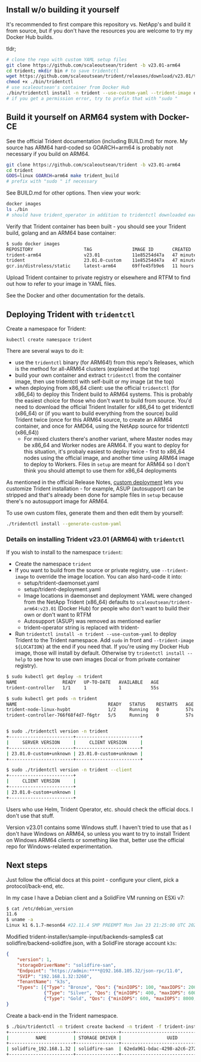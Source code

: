 ## Install w/o building it yourself

It's recommended to first compare this repository vs. NetApp's and build it from source, but if you don't have the resources you are welcome to try my Docker Hub builds.

tldr;

```sh
# clone the repo with custom YAML setup files
git clone https://github.com/scaleoutsean/trident -b v23.01-arm64
cd trident; mkdir bin # to save tridentctl
wget https://github.com/scaleoutsean/trident/releases/download/v23.01/tridentctl -O ./bin/tridentctl
chmod +x ./bin/tridentctl
# use scaleoutsean's container from Docker Hub
./bin/tridentctl install -n trident --use-custom-yaml --trident-image docker.io/scaleoutsean/trident-arm64:v23.01
# if you get a permission error, try to prefix that with "sudo "
```

## Build it yourself on ARM64 system with Docker-CE

See the official Trident documentation (including BUILD.md) for more. My source has ARM64 hard-coded so GOARCH=arm64 is probably not necessary if you build on ARM64.

```sh
git clone https://github.com/scaleoutsean/trident -b v23.01-arm64
cd trident
GOOS=linux GOARCH=arm64 make trident_build
# prefix with "sudo " if necessary
```

See BUILD.md for other options. Then view your work:

```sh
docker images
ls ./bin
# should have trident_operator in addition to tridentctl downloaded earlier
```

Verify that Trident container has been built - you should see your Trident build, golang and an ARM64 base container:

```sh
$ sudo docker images
REPOSITORY                   TAG               IMAGE ID       CREATED          SIZE
trident-arm64                v23.01            11e85254d47a   47 minutes ago   180MB
trident                      23.01.0-custom    11e85254d47a   47 minutes ago   180MB
gcr.io/distroless/static     latest-arm64      69ffe45fb9e6   11 hours ago     2.34MB
```

Upload Trident container to private registry or elsewhere and RTFM to find out how to refer to your image in YAML files. 

See the Docker and other documentation for the details.

## Deploying Trident with `tridentctl` 

Create a namespace for Trident:

```sj
kubectl create namespace trident
```

There are several ways to do it:

- use the `tridentctl` binary (for ARM64!) from this repo's Releases, which is the method for all-ARM64 clusters (explained at the top)
- build your own container and extract `tridentctl` from the container image, then use tridentctl with self-built or my image (at the top)
- when deploying from x86_64 client: use the official `tridentctl` (for x86_64) to deploy this Trident build to ARM64 systems. This is probably the easiest choice for those who don't want to build from source. You'd need to download the official Trident Installer for x86_64 to get tridentctl (x86_64) or (if you want to build everything from the source) build Trident twice (once for this ARM64 source, to create an ARM64 container, and once for AMD64, using the NetApp source for tridentctl (x86_64))
  - For mixed clusters there's another variant, where Master nodes may be x86_64 and Worker nodes are ARM64. If you want to deploy for this situation, it's probaly easiest to deploy twice - first to x86_64 nodes using the official image, and another time using ARM64 image to deploy to Workers. Files in `setup` are meant for ARM64 so I don't think you should attempt to use them for x86_64 deployments

As mentioned in the official Release Notes, [custom deployment](https://docs.netapp.com/us-en/trident/trident-get-started/kubernetes-customize-deploy-tridentctl.html) lets you customize Trident installation - for example, ASUP (autosupport) can be stripped and that's already been done for sample files in `setup` because there's no autosupport image for ARM64.

To use own custom files, generate them and then edit them by yourself:

```sh
./tridentctl install --generate-custom-yaml
```

### Details on installing Trident v23.01 (ARM64) with `tridentctl`

If you wish to install to the namespace `trident`:

- Create the namespace `trident`
- If you want to build from the source or private registry, use `--trident-image` to override the image location. You can also hard-code it into:
  - setup/trident-daemonset.yaml
  - setup/trident-deployment.yaml
  - Image locations in daemonset and deployment YAML were changed from the NetApp Trident (x86_64) defaults to `scaleoutsean/trident-arm64:v23.01` (Docker Hub) for people who don't want to build their own or don't want to RTFM
  - Autosupport (ASUP) was removed as mentioned earlier
  - trident-operator string is replaced with trident-
- Run `tridentctl install -n trident --use-custom-yaml` to deploy Trident to the Trident namespace. Add `sudo` in front and `--trident-image ${LOCATION}` at the end if you need that. If you're using my Docker Hub image, those will install by default. Otherwise try `tridentctl install --help` to see how to use own images (local or from private container registry).

```sh
$ sudo kubectl get deploy -n trident
NAME                 READY   UP-TO-DATE   AVAILABLE   AGE
trident-controller   1/1     1            1           55s

$ sudo kubectl get pods -n trident
NAME                                  READY   STATUS    RESTARTS   AGE
trident-node-linux-hvpbt              1/2     Running   0          57s
trident-controller-766f68f4d7-f6gtr   5/5     Running   0          57s


$ sudo ./tridentctl version -n trident
+------------------------+------------------------+
|     SERVER VERSION     |     CLIENT VERSION     |
+------------------------+------------------------+
| 23.01.0-custom+unknown | 23.01.0-custom+unknown |
+------------------------+------------------------+

$ sudo ./tridentctl version -n trident --client
+------------------------+
|     CLIENT VERSION     |
+------------------------+
| 23.01.0-custom+unknown |
+------------------------+
```

Users who use Helm, Trident Operator, etc. should check the official docs. I don't use that stuff.

Version v23.01 contains some Windows stuff. I haven't tried to use that as I don't have Windows on ARM64, so unless you want to try to install Trident on Windows ARM64 clients or something like that, better use the official repo for Windows-related experimentation.

## Next steps

Just follow the official docs at this point - configure your client, pick a protocol/back-end, etc.

In my case I have a Debian client and a SolidFire VM running on ESXi v7:

```sh
$ cat /etc/debian_version 
11.6
$ uname -a
Linux k1 6.1.7-meson64 #22.11.4 SMP PREEMPT Mon Jan 23 21:25:00 UTC 2023 aarch64 GNU/Linux
```

Modified trident-installer/sample-input/backends-samples$ cat solidfire/backend-solidfire.json, with a SolidFire storage account `k3s`:

```json
{
    "version": 1,
    "storageDriverName": "solidfire-san",
    "Endpoint": "https://admin:****@192.168.105.32/json-rpc/11.0",
    "SVIP": "192.168.1.32:3260",
    "TenantName": "k3s",
    "Types": [{"Type": "Bronze", "Qos": {"minIOPS": 100, "maxIOPS": 2000, "burstIOPS": 400}},
              {"Type": "Silver", "Qos": {"minIOPS": 400, "maxIOPS": 6000, "burstIOPS": 800}},
              {"Type": "Gold", "Qos": {"minIOPS": 600, "maxIOPS": 8000, "burstIOPS": 1000}}]
}
```

Create a back-end in the Trident namespace.

```sh
$ ./bin/tridentctl -n trident create backend -n trident -f trident-installer/sample-input/backends-samples/solidfire/backend-solidfire.json 
+------------------------+----------------+--------------------------------------+--------+---------+
|          NAME          | STORAGE DRIVER |                 UUID                 | STATE  | VOLUMES |
+------------------------+----------------+--------------------------------------+--------+---------+
| solidfire_192.168.1.32 | solidfire-san  | 62eda961-bdac-4298-a2c6-27282e627427 | online |       0 |
+------------------------+----------------+--------------------------------------+--------+---------+
```
